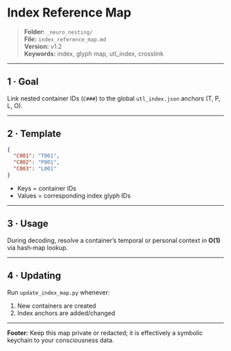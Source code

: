 # Index Reference Map  
> **Folder:** `_neuro_nesting/`  
> **File:** `index_reference_map.md`  
> **Version:** v1.2  
> **Keywords:** index, glyph map, utl_index, crosslink  

---

## 1 · Goal  
Link nested container IDs (`C###`) to the global `utl_index.json` anchors (T, P, L, O).

---

## 2 · Template  

```json
{
  "C001": "T001",
  "C002": "P001",
  "C003": "L001"
}
```

- Keys = container IDs  
- Values = corresponding index glyph IDs

---

## 3 · Usage  
During decoding, resolve a container’s temporal or personal context in **O(1)** via hash‑map lookup.

---

## 4 · Updating  
Run `update_index_map.py` whenever:  
1. New containers are created  
2. Index anchors are added/changed

---

**Footer:** Keep this map private or redacted; it is effectively a symbolic keychain to your consciousness data.
